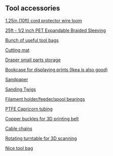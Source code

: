 ## Tool accessories

<a href="https://www.amazon.co.uk/gp/product/B08NT43H29/?&_encoding=UTF8&tag=oernster-21&linkCode=ur2&linkId=fa71418d58ecdc058eba67679b093702&camp=1634&creative=6738">1.25in (10ft) cord protector wire loom</a>

<a href="https://www.amazon.co.uk/gp/product/B071ZV6MZ2/?&_encoding=UTF8&tag=oernster-21&linkCode=ur2&linkId=804009a2d5470ec543f13e3bccc57ae5&camp=1634&creative=6738">25ft - 1/2 inch PET Expandable Braided Sleeving</a>

<a href="https://www.amazon.co.uk/gp/product/B07G8YRQT7/?&_encoding=UTF8&tag=oernster-21&linkCode=ur2&linkId=25b09eee0c86d95b48109b4ee26c08d3&camp=1634&creative=6738">Bunch of useful tool bags</a>

<a href="https://www.amazon.co.uk/gp/product/B09JT382MS/?&_encoding=UTF8&tag=oernster-21&linkCode=ur2&linkId=cd704c6c65d6ca25eb016e1ce592e891&camp=1634&creative=6738">Cutting mat</a>

<a href="https://www.amazon.co.uk/gp/product/B0038XQZZK/?&_encoding=UTF8&tag=oernster-21&linkCode=ur2&linkId=6bca37dad7f44b5880e3f69d3b639a24&camp=1634&creative=6738">Draper small parts storage</a>

<a href="https://www.amazon.co.uk/gp/product/B085NRVXCD/?&_encoding=UTF8&tag=oernster-21&linkCode=ur2&linkId=a6dab6bceaa470e25c226e975422c682&camp=1634&creative=6738">Bookcase for displaying prints (Ikea is also good)</a>

<a href="https://www.amazon.co.uk/gp/product/B077TS8WT7/?&_encoding=UTF8&tag=oernster-21&linkCode=ur2&linkId=7f9d5bd61cfe30a3c2e4834410793504&camp=1634&creative=6738">Sandpaper</a>

<a href="https://www.amazon.co.uk/gp/product/B08YFKSRJT/?&_encoding=UTF8&tag=oernster-21&linkCode=ur2&linkId=7f1a51eff1c0f439fedef9335fe13cc7&camp=1634&creative=6738">Sanding Twigs</a>

<a href="https://www.amazon.co.uk/gp/product/B083LM843L/?&_encoding=UTF8&tag=oernster-21&linkCode=ur2&linkId=1f7512a1f00788b0480c973d763016ed&camp=1634&creative=6738">Filament holder/feeder/spool bearings</a>

<a href="https://www.amazon.co.uk/gp/product/B07QRN74Z8/?&_encoding=UTF8&tag=oernster-21&linkCode=ur2&linkId=5ef5d3adff80bed32bbf102c6c5c7396&camp=1634&creative=6738">PTFE Capricorn tubing</a>

<a href="https://www.amazon.co.uk/gp/product/B09KBSPNJF/?&_encoding=UTF8&tag=oernster-21&linkCode=ur2&linkId=50b8c2c5519407714ccf86f92246e733&camp=1634&creative=6738">Copper buckles for 3D printing belt</a>

<a href="https://www.amazon.co.uk/gp/product/B07SFFT1K5/?&_encoding=UTF8&tag=oernster-21&linkCode=ur2&linkId=17db35005cdd32f9c8db0ea2e0f0bdd3&camp=1634&creative=6738">Cable chains</a>

<a href="https://www.amazon.co.uk/gp/product/B08BR51YQX/?&_encoding=UTF8&tag=oernster-21&linkCode=ur2&linkId=759523a1c5a7aa921dcb082ef9bfba74&camp=1634&creative=6738">Rotating turntable for 3D scanning</a>

<a href="https://www.amazon.co.uk/dp/B098L3QD6B/?&_encoding=UTF8&tag=oernster-21&linkCode=ur2&linkId=b7ad9ab1e5c8ab7fe29178db162e980b&camp=1634&creative=6738">Nice tool bag</a>


